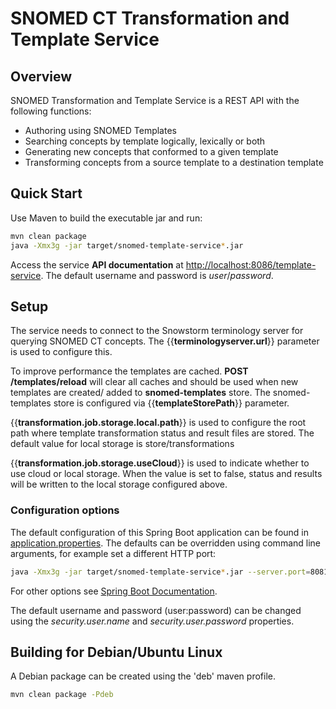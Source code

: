 SNOMED CT Transformation and Template Service
============================================

## Overview
SNOMED Transformation and Template Service is a REST API with the following functions:

- Authoring using SNOMED Templates
- Searching concepts by template logically, lexically or both
- Generating new concepts that conformed to a given template
- Transforming concepts from a source template to a destination template

## Quick Start
Use Maven to build the executable jar and run:
```bash
mvn clean package
java -Xmx3g -jar target/snomed-template-service*.jar
```
Access the service **API documentation** at [http://localhost:8086/template-service](http://localhost:8086/template-service).
The default username and password is _user_/_password_.

## Setup

The service needs to connect to the Snowstorm terminology server for querying SNOMED CT concepts. The {{**terminologyserver.url**}} parameter is used to configure this.

To improve performance the templates are cached. **POST /templates/reload** will clear all caches and should be used when new templates are created/
added to **snomed-templates** store. The snomed-templates store is configured via {{**templateStorePath**}} parameter.

{{**transformation.job.storage.local.path**}} is used to configure the root path where template transformation status and result files are stored. The default value for local storage is store/transformations

{{**transformation.job.storage.useCloud**}} is used to indicate whether to use cloud or local storage. When the value is set to false, status and results will be written to the local storage configured above.


### Configuration options
The default configuration of this Spring Boot application can be found in [application.properties](src/main/resources/application.properties). The defaults can be overridden using command line arguments, for example set a different HTTP port:
```bash
java -Xmx3g -jar target/snomed-template-service*.jar --server.port=8081
```
For other options see [Spring Boot Documentation](https://docs.spring.io/spring-boot/docs/current/reference/html/boot-features-external-config.html).

The default username and password (user:password) can be changed using the _security.user.name_ and _security.user.password_ properties.

## Building for Debian/Ubuntu Linux
A Debian package can be created using the 'deb' maven profile. 
```bash
mvn clean package -Pdeb
```
